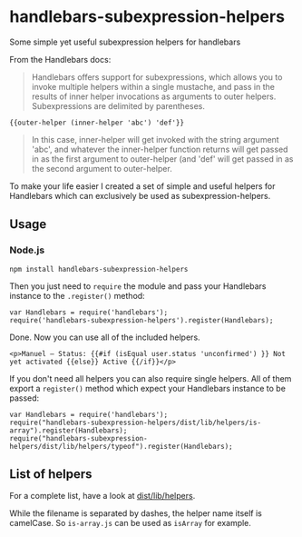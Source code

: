 # handlebars-subexpression-helpers

Some simple yet useful subexpression helpers for handlebars

From the Handlebars docs:

<blockquote>Handlebars offers support for subexpressions, which allows you to invoke multiple helpers within a single mustache, and pass in the results of inner helper invocations as arguments to outer helpers. Subexpressions are delimited by parentheses.</blockquote>

```
{{outer-helper (inner-helper 'abc') 'def'}}
```

<blockquote>In this case, inner-helper will get invoked with the string argument 'abc', and whatever the inner-helper function returns will get passed in as the first argument to outer-helper (and 'def' will get passed in as the second argument to outer-helper.</blockquote>

To make your life easier I created a set of simple and useful helpers for Handlebars which can exclusively be used as subexpression-helpers.

## Usage

### Node.js

`npm install handlebars-subexpression-helpers`

Then you just need to `require` the module and pass your Handlebars instance to the `.register()` method:

```
var Handlebars = require('handlebars');
require('handlebars-subexpression-helpers').register(Handlebars);
```

Done. Now you can use all of the included helpers.

`<p>Manuel – Status: {{#if (isEqual user.status 'unconfirmed') }} Not yet activated {{else}} Active {{/if}}</p>`

If you don't need all helpers you can also require single helpers. All of them export a `register()` method which expect your Handlebars instance to be passed:

```
var Handlebars = require('handlebars');
require("handlebars-subexpression-helpers/dist/lib/helpers/is-array").register(Handlebars);
require("handlebars-subexpression-helpers/dist/lib/helpers/typeof").register(Handlebars);

```

## List of helpers

For a complete list, have a look at <a href="dist/lib/helpers">dist/lib/helpers</a>. 

While the filename is separated by dashes, the helper name itself is camelCase. So `is-array.js` can be used as `isArray` for example.